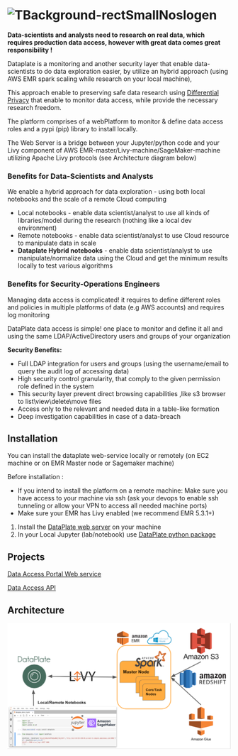 ![TBackground-rectSmallNoslogen](https://user-images.githubusercontent.com/69418989/102619767-a1523400-4145-11eb-8855-2c292daf16b2.png)
========================
**Data-scientists and analysts need to research on real data, which requires production data access, however with great data comes great responsibility !** 

Dataplate is a monitoring and another security layer that enable data-scientists to do data exploration easier, by utilize an hybrid approach (using AWS EMR spark scaling while research on your local machine),

This approach enable to preserving safe data research using [Differential Privacy](https://en.wikipedia.org/wiki/Differential_privacy) that enable to monitor data access, while provide the necessary research freedom.

The platform comprises of a webPlatform to monitor & define data access roles and a pypi (pip) library to install locally.

The Web Server is a bridge between your Jupyter/python code and your Livy component of AWS EMR-master/Livy-machine/SageMaker-machine utilizing Apache Livy protocols (see Architecture diagram below)

### Benefits for Data-Scientists and Analysts

We enable a hybrid approach for data exploration - using both local notebooks and the scale of a remote Cloud computing

* Local notebooks - enable data scientist/analyst to use all kinds of libraries/model during the research (nothing like a local dev environment)
* Remote notebooks - enable data scientist/analyst to use Cloud resource to manipulate data in scale
* **Dataplate Hybrid notebooks** - enable data scientist/analyst to use manipulate/normalize data using the Cloud and get the minimum results locally to test various algorithms

### Benefits for Security-Operations Engineers

Managing data access is complicated! it requires to define different roles and policies in multiple platforms of data (e.g AWS accounts) and requires log monitoring

DataPlate data access is simple! one place to monitor and define it all and using the same LDAP/ActiveDirectory users and groups of your organization

**Security Benefits:**

* Full LDAP integration for users and groups (using the username/email to query the audit log of accessing data)
* High security control granularity, that comply to the given permission role defined in the system
* This security layer prevent direct browsing capabilities ,like s3 browser to list\view\delete\move files
* Access only to the relevant and needed data in a table-like formation
* Deep investigation capabilities in case of a data-breach

## Installation

You can install the dataplate web-service locally or remotely (on EC2 machine or on EMR Master node or Sagemaker machine)

Before installation :

* If you intend to install the platform on a remote machine: Make sure you have access to your machine via ssh (ask your devops to enable ssh tunneling or allow your VPN to access all needed machine ports)
* Make sure your EMR has Livy enabled (we recommend EMR 5.3.1+)

1. Install the [DataPlate web server](webapp/README.md) on your machine
2. In your Local Jupyter (lab/notebook) use [DataPlate python package](api/README.md)

## Projects

[Data Access Portal Web service](webapp/README.md)   

[Data Access API](api/README.md)   

## Architecture
![alt text](./webapp/dataaccess/static/img/DataplateArch_v2.png?raw=true)